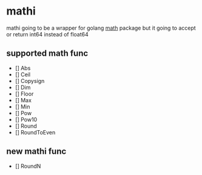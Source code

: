 # mathi
mathi going to be a wrapper for golang [math](https://golang.org/pkg/math) package but it going to accept or return int64 instead of float64

## supported math func 
- [] Abs
- [] Ceil
- [] Copysign
- [] Dim
- [] Floor
- [] Max
- [] Min
- [] Pow
- [] Pow10
- [] Round
- [] RoundToEven

## new mathi func
- [] RoundN
